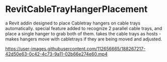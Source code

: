 # RevitCableTrayHangerPlacement
a Revit addin designed to place Cabletray hangers on cable trays automatically.
 special feature added to recognize 2 parallel cable trays, and place a single hanger to grab both of them. 
 takes the cable trays as hosts - makes hangers move with cabletrays if they are being moved and adjusted.
 

https://user-images.githubusercontent.com/112656665/188267217-42d50e63-0c42-4c73-9a11-02b66e274e60.mp4

